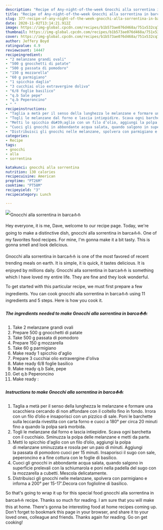 ```yaml
---
description: "Recipe of Any-night-of-the-week Gnocchi alla sorrentina in barca⛵⛵"
title: "Recipe of Any-night-of-the-week Gnocchi alla sorrentina in barca⛵⛵"
slug: 377-recipe-of-any-night-of-the-week-gnocchi-alla-sorrentina-in-barca
date: 2020-11-02T13:14:21.912Z
image: https://img-global.cpcdn.com/recipes/b1b573ae076d468a/751x532cq70/gnocchi-alla-sorrentina-in-barca⛵⛵-recipe-main-photo.jpg
thumbnail: https://img-global.cpcdn.com/recipes/b1b573ae076d468a/751x532cq70/gnocchi-alla-sorrentina-in-barca⛵⛵-recipe-main-photo.jpg
cover: https://img-global.cpcdn.com/recipes/b1b573ae076d468a/751x532cq70/gnocchi-alla-sorrentina-in-barca⛵⛵-recipe-main-photo.jpg
author: Jeffery Boyd
ratingvalue: 4.9
reviewcount: 14447
recipeingredient:
- "2 melanzane grandi ovali"
- "500 g gnocchetti di patate"
- "500 g passata di pomodoro"
- "150 g mozzarella"
- "60 g parmigiano"
- "1 spicchio daglio"
- "3 cucchiai olio extravergine doliva"
- "6/8 foglie basilico"
- "q.b Sale pepe"
- "q.b Peperoncino"
- " "
recipeinstructions:
- "Taglia a metà per il senso della lunghezza le melanzane e formare una scacchiera cercando di non affondare con il coltello fino in fondo. Irrora con un filo d’olio e insaporisci con un pizzico di sale. Poni le barchette sulla leccarda rivestita con carta forno e cuoci a 180° per circa 20 minuti fino a quando la polpa sarà morbida."
- "Togli le melanzane dal forno e lascia intiepidire. Scava ogni barchetta con il cucchiaio. Sminuzza la polpa delle melanzane e metti da parte."
- "Metti lo spicchio d&#39;aglio con un filo d’olio, aggiungi la polpa di melanzane sminuzzata e rosola per un paio di minuti. Aggiungi la passata di pomodoro cuoci per 15 minuti. Insaporisci il sugo con sale, peperoncino e a fine cottura con le foglie di basilico."
- "Cuoci gli gnocchi in abbondante acqua salata, quando salgono in superficie prelevali con la schiumarola e poni nella padella del sugo con la mozzarella a cubetti. Mescola delicatamente."
- "Distribuisci gli gnocchi nelle melanzane, spolvera con parmigiano e inforna a 200° per 15-17&#39;.Decora con foglioline di basilico."
categories:
- Recipe
tags:
- gnocchi
- alla
- sorrentina

katakunci: gnocchi alla sorrentina 
nutrition: 130 calories
recipecuisine: American
preptime: "PT26M"
cooktime: "PT58M"
recipeyield: "3"
recipecategory: Lunch

---
```



![Gnocchi alla sorrentina in barca⛵⛵](https://img-global.cpcdn.com/recipes/b1b573ae076d468a/751x532cq70/gnocchi-alla-sorrentina-in-barca⛵⛵-recipe-main-photo.jpg)

Hey everyone, it is me, Dave, welcome to our recipe page. Today, we're going to make a distinctive dish, gnocchi alla sorrentina in barca⛵⛵. One of my favorites food recipes. For mine, I'm gonna make it a bit tasty. This is gonna smell and look delicious.



Gnocchi alla sorrentina in barca⛵⛵ is one of the most favored of recent trending meals on earth. It is simple, it is quick, it tastes delicious. It is enjoyed by millions daily. Gnocchi alla sorrentina in barca⛵⛵ is something which I have loved my entire life. They are fine and they look wonderful.


To get started with this particular recipe, we must first prepare a few ingredients. You can cook gnocchi alla sorrentina in barca⛵⛵ using 11 ingredients and 5 steps. Here is how you cook it.

<!--inarticleads1-->

##### The ingredients needed to make Gnocchi alla sorrentina in barca⛵⛵:

1. Take 2 melanzane grandi ovali
1. Prepare 500 g gnocchetti di patate
1. Take 500 g passata di pomodoro
1. Prepare 150 g mozzarella
1. Take 60 g parmigiano
1. Make ready 1 spicchio d&#39;aglio
1. Prepare 3 cucchiai olio extravergine d&#39;oliva
1. Make ready 6/8 foglie basilico
1. Make ready q.b Sale, pepe
1. Get q.b Peperoncino
1. Make ready  :




<!--inarticleads2-->

##### Instructions to make Gnocchi alla sorrentina in barca⛵⛵:

1. Taglia a metà per il senso della lunghezza le melanzane e formare una scacchiera cercando di non affondare con il coltello fino in fondo. Irrora con un filo d’olio e insaporisci con un pizzico di sale. Poni le barchette sulla leccarda rivestita con carta forno e cuoci a 180° per circa 20 minuti fino a quando la polpa sarà morbida.
1. Togli le melanzane dal forno e lascia intiepidire. Scava ogni barchetta con il cucchiaio. Sminuzza la polpa delle melanzane e metti da parte.
1. Metti lo spicchio d&#39;aglio con un filo d’olio, aggiungi la polpa di melanzane sminuzzata e rosola per un paio di minuti. Aggiungi la passata di pomodoro cuoci per 15 minuti. Insaporisci il sugo con sale, peperoncino e a fine cottura con le foglie di basilico.
1. Cuoci gli gnocchi in abbondante acqua salata, quando salgono in superficie prelevali con la schiumarola e poni nella padella del sugo con la mozzarella a cubetti. Mescola delicatamente.
1. Distribuisci gli gnocchi nelle melanzane, spolvera con parmigiano e inforna a 200° per 15-17&#39;.Decora con foglioline di basilico.




So that's going to wrap it up for this special food gnocchi alla sorrentina in barca⛵⛵ recipe. Thanks so much for reading. I am sure that you will make this at home. There's gonna be interesting food at home recipes coming up. Don't forget to bookmark this page in your browser, and share it to your loved ones, colleague and friends. Thanks again for reading. Go on get cooking!
